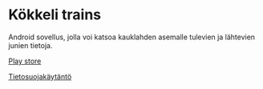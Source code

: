 # Kökkeli trains

Android sovellus, jolla voi katsoa kauklahden asemalle tulevien ja lähtevien junien tietoja.

[Play store](https://play.google.com/store/apps/details?id=fi.vuorenkoski.kokkelitrains)

[Tietosuojakäytäntö](tietosuojakaytanto.md)
